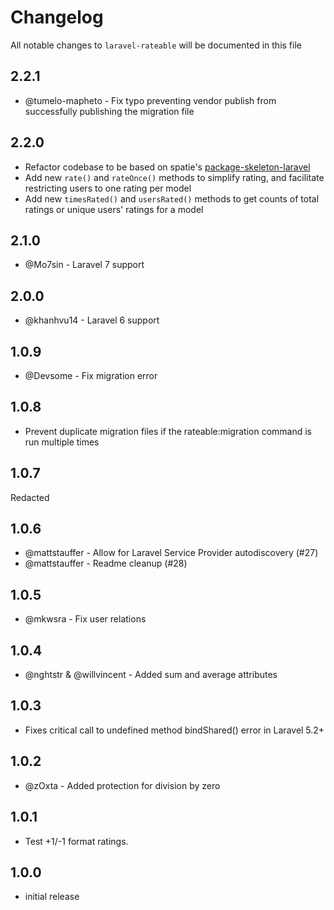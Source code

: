 # Changelog

All notable changes to `laravel-rateable` will be documented in this file


## 2.2.1
- @tumelo-mapheto - Fix typo preventing vendor publish from successfully publishing the migration file


## 2.2.0

- Refactor codebase to be based on spatie's [package-skeleton-laravel](https://github.com/spatie/package-skeleton-laravel)
- Add new `rate()` and `rateOnce()` methods to simplify rating, and facilitate restricting users to one rating per model
- Add new `timesRated()` and `usersRated()` methods to get counts of total ratings or unique users' ratings for a model


## 2.1.0

- @Mo7sin - Laravel 7 support


## 2.0.0

- @khanhvu14 - Laravel 6 support


## 1.0.9

- @Devsome - Fix migration error


## 1.0.8

- Prevent duplicate migration files if the rateable:migration command is run multiple times


## 1.0.7

Redacted


## 1.0.6

- @mattstauffer - Allow for Laravel Service Provider autodiscovery (#27)
- @mattstauffer - Readme cleanup (#28)


## 1.0.5

- @mkwsra - Fix user relations


## 1.0.4

- @nghtstr & @willvincent - Added sum and average attributes


## 1.0.3

- Fixes critical call to undefined method bindShared() error in Laravel 5.2+


## 1.0.2

- @zOxta - Added protection for division by zero


## 1.0.1

- Test +1/-1 format ratings.


## 1.0.0

- initial release
